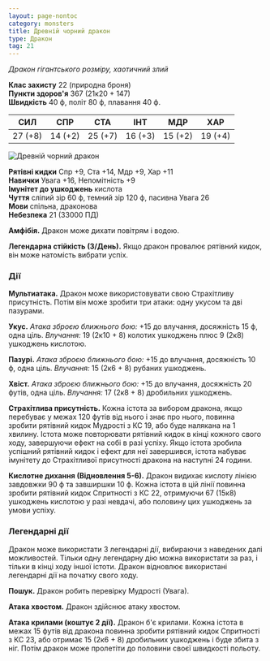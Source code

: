 ```yaml
---
layout: page-nontoc
category: monsters
title: Древній чорний дракон
type: Дракон
tag: 21
---
```


_Дракон гігантського розміру, хаотичний злий_

**Клас захисту** 22 (природна броня)    
**Пункти здоров'я** 367 (21к20 + 147)    
**Швидкість** 40 ф, політ 80 ф, плавання 40 ф.

| СИЛ     | СПР     | СТА     | ІНТ     | МДР     | ХАР     |
| ------- | ------- | ------- | ------- | ------- | ------- |
| 27 (+8) | 14 (+2) | 25 (+7) | 16 (+3) | 15 (+2) | 19 (+4) |

![Древній чорний дракон](https://www.dndbeyond.com/avatars/thumbnails/30782/330/1000/1000/638061958913324196.png)

**Рятівні кидки** Спр +9, Ста +14, Мдр +9, Хар +11    
**Навички** Увага +16, Непомітність +9    
**Імунітет до ушкоджень** кислота    
**Чуття** сліпий зір 60 ф, темний зір 120 ф, пасивна Увага 26    
**Мови** спільна, драконова    
**Небезпека** 21 (33000 ПД)

**Амфібія.** Дракон може дихати повітрям і водою.    

**Легендарна стійкість (3/День).** Якщо дракон провалює рятівний кидок, він може натомість вибрати успіх.

### Дії
**Мультиатака.** Дракон може використовувати свою Страхітливу присутність. Потім він може зробити три атаки: одну укусом та дві пазурами.    

**Укус.** _Атака зброєю ближнього бою:_ +15 до влучання, досяжність 15 ф, одна ціль. _Влучання:_ 19 (2к10 + 8) колотих ушкоджень плюс 9 (2к8) ушкоджень кислотою.    

**Пазурі.** _Атака зброєю ближнього бою:_ +15 до влучання, досяжність 10 ф, одна ціль. _Влучання:_ 15 (2к6 + 8) рубаних ушкоджень.    

**Хвіст.** _Атака зброєю ближнього бою:_ +15 до влучання, досяжність 20 футів, одна ціль. _Влучання:_ 17 (2к8 + 8) дробильних ушкоджень.    

**Страхітлива присутність.** Кожна істота за вибором дракона, якщо перебуває у межах 120 футів від нього і знає про нього, повинна зробити рятівний кидок Мудрості з КС 19, або буде налякана на 1 хвилину. Істота може повторювати рятівний кидок в кінці кожного свого ходу, завершуючи ефект на собі в разі успіху. Якщо істота зробила успішний рятівний кидок і ефект для неї завершився, істота набуває імунітету до Страхітливої присутності дракона на наступні 24 години.    

**Кислотне дихання (Відновлення 5-6).** Дракон видихає кислоту лінією завдовжки 90 ф та завширшки 10 ф. Кожна істота в цій лінії повинна зробити рятівний кидок Спритності з КС 22, отримуючи 67 (15к8) ушкоджень кислотою у разі невдачі, або половину цих ушкоджень за умови успіху.

### Легендарні дії
Дракон може використати 3 легендарні дії, вибираючи з наведених далі можливостей. Тільки одну легендарну дію можна використати за раз, і тільки в кінці ходу іншої істоти. Дракон відновлює використані легендарні дії на початку свого ходу.    

**Пошук.** Дракон робить перевірку Мудрості (Увага).    

**Атака хвостом.** Дракон здійснює атаку хвостом.    

**Атака крилами (коштує 2 дії).** Дракон б'є крилами. Кожна істота в межах 15 футів від дракона повинна зробити рятівний кидок Спритності з КС 23, або отримає 15 (2к6 + 8) дробильних ушкоджень і буде збита з ніг. Потім дракон може пролетіти до половини своєї швидкості польоту.
